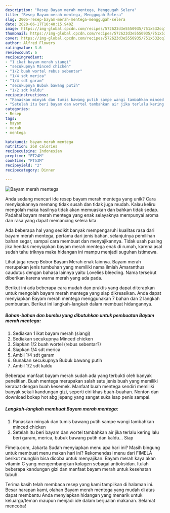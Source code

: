 ```yaml
---
description: "Resep Bayam merah mentega, Menggugah Selera"
title: "Resep Bayam merah mentega, Menggugah Selera"
slug: 2005-resep-bayam-merah-mentega-menggugah-selera
date: 2020-06-17T10:40:15.940Z
image: https://img-global.cpcdn.com/recipes/572623d3e5550935/751x532cq70/bayam-merah-mentega-foto-resep-utama.jpg
thumbnail: https://img-global.cpcdn.com/recipes/572623d3e5550935/751x532cq70/bayam-merah-mentega-foto-resep-utama.jpg
cover: https://img-global.cpcdn.com/recipes/572623d3e5550935/751x532cq70/bayam-merah-mentega-foto-resep-utama.jpg
author: Alfred Flowers
ratingvalue: 3.6
reviewcount: 6
recipeingredient:
- "1 ikat bayam merah siangi"
- "secukupnya Minced chicken"
- "1/2 buah wortel rebus sebentar"
- "1/4 sdt merica"
- "1/4 sdt garam"
- "secukupnya Bubuk bawang putih"
- "1/2 sdt kaldu"
recipeinstructions:
- "Panaskan minyak dan tumis bawang putih sampe wangi tambahkan minced chicken"
- "Setelah itu beri bayam dan wortel tambahkan air jika terlalu kering lalu beri garam, merica, bubuk bawang putih dan kaldu... Siap"
categories:
- Resep
tags:
- bayam
- merah
- mentega

katakunci: bayam merah mentega 
nutrition: 268 calories
recipecuisine: Indonesian
preptime: "PT24M"
cooktime: "PT53M"
recipeyield: "2"
recipecategory: Dinner

---
```



![Bayam merah mentega](https://img-global.cpcdn.com/recipes/572623d3e5550935/751x532cq70/bayam-merah-mentega-foto-resep-utama.jpg)

Anda sedang mencari ide resep bayam merah mentega yang unik? Cara menyiapkannya memang tidak susah dan tidak juga mudah. Kalau keliru mengolah maka hasilnya tidak akan memuaskan dan bahkan tidak sedap. Padahal bayam merah mentega yang enak selayaknya mempunyai aroma dan rasa yang dapat memancing selera kita.

Ada beberapa hal yang sedikit banyak mempengaruhi kualitas rasa dari bayam merah mentega, pertama dari jenis bahan, selanjutnya pemilihan bahan segar, sampai cara membuat dan menyajikannya. Tidak usah pusing jika hendak menyiapkan bayam merah mentega enak di rumah, karena asal sudah tahu triknya maka hidangan ini mampu menjadi suguhan istimewa.

Lihat juga resep Bobor Bayam Merah enak lainnya. Bayam merah merupakan jenis tumbuhan yang memiliki nama ilmiah Amaranthus caudutus dengan bahasa lainnya yaitu Lovelies bleeding. Nama tersebut diberikan karena warna merah yang ada pada.


Berikut ini ada beberapa cara mudah dan praktis yang dapat diterapkan untuk mengolah bayam merah mentega yang siap dikreasikan. Anda dapat menyiapkan Bayam merah mentega menggunakan 7 bahan dan 2 langkah pembuatan. Berikut ini langkah-langkah dalam membuat hidangannya.

<!--inarticleads1-->

##### Bahan-bahan dan bumbu yang dibutuhkan untuk pembuatan Bayam merah mentega:

1. Sediakan 1 ikat bayam merah (siangi)
1. Sediakan secukupnya Minced chicken
1. Siapkan 1/2 buah wortel (rebus sebentar?)
1. Siapkan 1/4 sdt merica
1. Ambil 1/4 sdt garam
1. Gunakan secukupnya Bubuk bawang putih
1. Ambil 1/2 sdt kaldu


Beberapa manfaat bayam merah sudah ada yang terbukti oleh banyak penelitian. Buah mentega merupakan salah satu jenis buah yang memiliki kerabat dengan buah kesemek. Manfaat buah mentega sendiri memiliki banyak sekali kandungan gizi, seperti ciri khas buah-buahan. Nonton dan download bokep hot abg jepang yang sangat suka isap penis sampai. 

<!--inarticleads2-->

##### Langkah-langkah membuat Bayam merah mentega:

1. Panaskan minyak dan tumis bawang putih sampe wangi tambahkan minced chicken
1. Setelah itu beri bayam dan wortel tambahkan air jika terlalu kering lalu beri garam, merica, bubuk bawang putih dan kaldu... Siap


Fimela.com, Jakarta Sudah menyiapkan menu apa hari ini? Masih bingung untuk membuat menu makan hari ini? Rekomendasi menu dari FIMELA berikut mungkin bisa dicoba untuk menyajikan. Bayam merah kaya akan vitamin C yang mengembangkan kolagen sebagai antioksidan. Itulah beberapa kandungan gizi dan manfaat bayam merah untuk kesehatan tubuh. 

Terima kasih telah membaca resep yang kami tampilkan di halaman ini. Besar harapan kami, olahan Bayam merah mentega yang mudah di atas dapat membantu Anda menyiapkan hidangan yang menarik untuk keluarga/teman maupun menjadi ide dalam berjualan makanan. Selamat mencoba!
